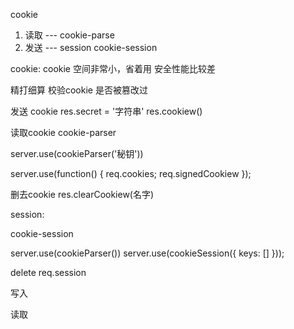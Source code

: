
cookie 
1. 读取 --- cookie-parse
2. 发送 --- 
session
cookie-session

cookie:
cookie 空间非常小，省着用
安全性能比较差

精打细算
校验cookie 是否被篡改过

发送 cookie
res.secret = '字符串'
res.cookiew()

读取cookie
cookie-parser 

server.use(cookieParser('秘钥'))

server.use(function() {
    req.cookies;
    req.signedCookiew 
});

删去cookie
res.clearCookiew(名字)



session: 

cookie-session

server.use(cookieParser())
server.use(cookieSession({
    keys: []
}));

delete req.session 

写入 

读取





















